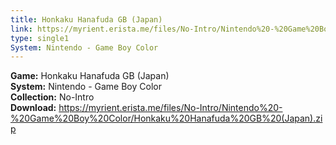 ```yaml
---
title: Honkaku Hanafuda GB (Japan)
link: https://myrient.erista.me/files/No-Intro/Nintendo%20-%20Game%20Boy%20Color/Honkaku%20Hanafuda%20GB%20(Japan).zip
type: single1
System: Nintendo - Game Boy Color
---
```

<b>Game:</b> Honkaku Hanafuda GB (Japan)<br>
<b>System:</b> Nintendo - Game Boy Color<br>
<b>Collection:</b> No-Intro<br>
<b>Download:</b> https://myrient.erista.me/files/No-Intro/Nintendo%20-%20Game%20Boy%20Color/Honkaku%20Hanafuda%20GB%20(Japan).zip